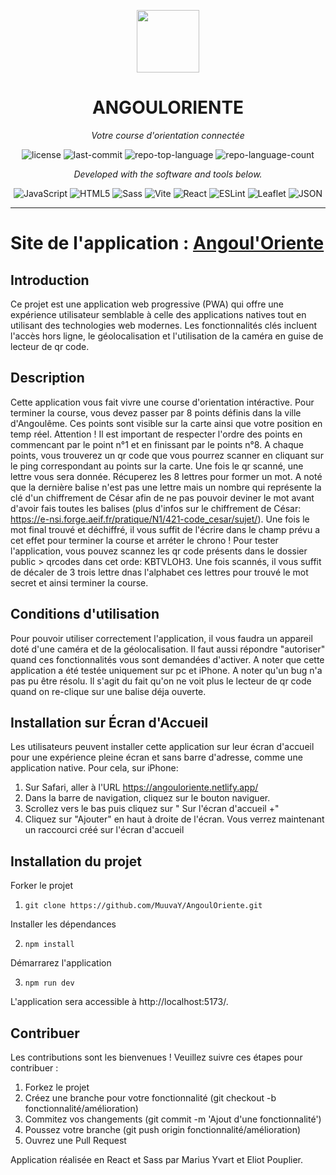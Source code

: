 <p align="center">
  <img src="https://angouloriente.netlify.app/assets/logo-angouloriente-BX4nC5aD.webp" width="100" />
</p>
<p align="center">
    <h1 align="center">ANGOULORIENTE</h1>
</p>
<p align="center">
    <em>Votre course d'orientation connectée</em>
</p>
<p align="center">
	<img src="https://img.shields.io/github/license/MuuvaY/AngoulOriente?style=flat&color=0080ff" alt="license">
	<img src="https://img.shields.io/github/last-commit/MuuvaY/AngoulOriente?style=flat&logo=git&logoColor=white&color=0080ff" alt="last-commit">
	<img src="https://img.shields.io/github/languages/top/MuuvaY/AngoulOriente?style=flat&color=0080ff" alt="repo-top-language">
	<img src="https://img.shields.io/github/languages/count/MuuvaY/AngoulOriente?style=flat&color=0080ff" alt="repo-language-count">
<p>
<p align="center">
		<em>Developed with the software and tools below.</em>
</p>
<p align="center">
	<img src="https://img.shields.io/badge/JavaScript-F7DF1E.svg?style=flat&logo=JavaScript&logoColor=black" alt="JavaScript">
	<img src="https://img.shields.io/badge/HTML5-E34F26.svg?style=flat&logo=HTML5&logoColor=white" alt="HTML5">
	<img src="https://img.shields.io/badge/Sass-CC6699.svg?style=flat&logo=Sass&logoColor=white" alt="Sass">
	<img src="https://img.shields.io/badge/Vite-646CFF.svg?style=flat&logo=Vite&logoColor=white" alt="Vite">
	<img src="https://img.shields.io/badge/React-61DAFB.svg?style=flat&logo=React&logoColor=black" alt="React">
	<img src="https://img.shields.io/badge/ESLint-4B32C3.svg?style=flat&logo=ESLint&logoColor=white" alt="ESLint">
	<img src="https://img.shields.io/badge/Leaflet-199900.svg?style=flat&logo=Leaflet&logoColor=white" alt="Leaflet">
	<img src="https://img.shields.io/badge/JSON-000000.svg?style=flat&logo=JSON&logoColor=white" alt="JSON">
</p>
<hr>

# Site de l'application : [Angoul'Oriente](https://angouloriente.netlify.app/)

## Introduction

Ce projet est une application web progressive (PWA) qui offre une expérience utilisateur semblable à celle des applications natives tout en utilisant des technologies web modernes. Les fonctionnalités clés incluent l'accès hors ligne, le géolocalisation et l'utilisation de la caméra en guise de lecteur de qr code.
## Description

Cette application vous fait vivre une course d'orientation intéractive. Pour terminer la course, vous devez passer par 8 points définis dans la ville d'Angoulême. Ces points sont visible sur la carte ainsi que votre position en temp réel. Attention ! Il est important de respecter l'ordre des points en commencant par le point n°1 et en finissant par le points n°8. A chaque points, vous trouverez un qr code que vous pourrez scanner en cliquant sur le ping correspondant au points sur la carte. Une fois le qr scanné, une lettre vous sera donnée. Récuperez les 8 lettres pour former un mot. A noté que la dernière balise n'est pas une lettre mais un nombre qui représente la clé d'un chiffrement de César afin de ne pas pouvoir deviner le mot avant d'avoir fais toutes les balises (plus d'infos sur le chiffrement de César: https://e-nsi.forge.aeif.fr/pratique/N1/421-code_cesar/sujet/). Une fois le mot final trouvé et déchiffré, il vous suffit de l'écrire dans le champ prévu a cet effet pour terminer la course et arréter le chrono !  Pour tester l'application, vous pouvez scannez les qr code présents dans le dossier public > qrcodes dans cet orde: KBTVLOH3. Une fois scannés, il vous suffit de décaler de 3 trois lettre dnas l'alphabet ces lettres pour trouvé le mot secret et ainsi terminer la course.


## Conditions d'utilisation

Pour pouvoir utiliser correctement l'application, il vous faudra un appareil doté d'une caméra et de la géolocalisation. Il faut aussi répondre "autoriser" quand ces fonctionnalités vous sont demandées d'activer.
A noter que cette application a été testée uniquement sur pc et iPhone. A noter qu'un bug n'a pas pu être résolu. Il s'agit du fait qu'on ne voit plus le lecteur de qr code quand on re-clique sur une balise déja ouverte.

## Installation sur Écran d'Accueil

Les utilisateurs peuvent installer cette application sur leur écran d'accueil pour une expérience pleine écran et sans barre d'adresse, comme une application native. Pour cela, sur iPhone: 
1. Sur Safari, aller à l'URL https://angouloriente.netlify.app/
2. Dans la barre de navigation, cliquez sur le bouton naviguer.
3. Scrollez vers le bas puis cliquez sur " Sur l'écran d'accueil         +"
4. Cliquez sur "Ajouter" en haut à droite de l'écran.
Vous verrez maintenant un raccourci créé sur l'écran d'accueil

## Installation du projet

Forker le projet

1. `git clone https://github.com/MuuvaY/AngoulOriente.git `

Installer les dépendances 

2. `npm install `

Démarrarez l'application 

3. `npm run dev`

L'application sera accessible à http://localhost:5173/.

## Contribuer

Les contributions sont les bienvenues ! Veuillez suivre ces étapes pour contribuer :

1. Forkez le projet
2. Créez une branche pour votre fonctionnalité (git checkout -b fonctionnalité/amélioration)
3. Commitez vos changements (git commit -m 'Ajout d'une fonctionnalité')
4. Poussez votre branche (git push origin fonctionnalité/amélioration)
5. Ouvrez une Pull Request

Application réalisée en React et Sass par Marius Yvart et Eliot Pouplier.
